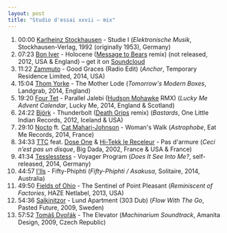 ```yaml
---
layout: post
title: "Studio d'essai xxvii – mix"
---
```


1. 00:00 [Karlheinz Stockhausen](http://musicbrainz.org/artist/fd09d776-ddfd-4558-afe7-814420d704ed) - Studie I (_Elektronische Musik_, Stockhausen-Verlag, 1992 (originally 1953), Germany)
1. 07:23 [Bon Iver](http://musicbrainz.org/artist/437a0e49-c6ae-42f6-a6c1-84f25ed366bc) - Holocene ([Message to Bears](http://musicbrainz.org/artist/f059895d-51e5-4690-85fd-dfb5b5910641) remix) (not released, 2012, USA & England) – get it on [Soundcloud](https://soundcloud.com/messagetobears/bon-iver-holocene-message-to)
1. 11:22 [Zammuto](http://musicbrainz.org/artist/78a4950e-9421-4a0a-9524-bd4efbe0047f) - Good Graces (Radio Edit) (_Anchor_, Temporary Residence Limited, 2014, USA)
1. 15:04 [Thom Yorke](http://musicbrainz.org/artist/8ed2e0b3-aa4c-4e13-bec3-dc7393ed4d6b) - The Mother Lode (_Tomorrow's Modern Boxes_, Landgrab, 2014, England)
1. 19:20 [Four Tet](http://musicbrainz.org/artist/3bcff06f-675a-451f-9075-99e8657047e8) - Parallel Jalebi ([Hudson Mohawke](http://musicbrainz.org/artist/3d403d44-36ce-465c-ad43-ae877e65adc4) RMX) (_Lucky Me Advent Calendar_, Lucky Me, 2014, England & Scotland)
1. 24:22 [Björk](http://musicbrainz.org/artist/87c5dedd-371d-4a53-9f7f-80522fb7f3cb) - Thunderbolt ([Death Grips](http://musicbrainz.org/artist/f9133036-ab3d-4e97-bd11-7a2c98ad148a) remix) (_Bastards_, One Little Indian Records, 2012, Iceland & USA)
1. 29:10 [Nocto](http://musicbrainz.org/artist/6fab3361-5727-4edd-b72b-aa2e0acf1a38) ft. [Cat Mahari-Johnson](http://musicbrainz.org/artist/050e9674-af24-4967-8088-59a6610a9f0d) - Woman's Walk (_Astrophobe_, Eat Me Records, 2014, France)
1. 34:33 [TTC](http://musicbrainz.org/artist/62bd8d93-5e1e-480f-8642-9c346e93ff11) feat. [Dose One](http://musicbrainz.org/artist/524bc397-a217-4605-94ce-08d5c584d294) & [Hi-Tekk le Receleur](http://musicbrainz.org/artist/b1a8690c-9621-41b7-b76a-369e1eab42cb) - Pas d'armure (_Ceci n’est pas un disque_, Big Dada, 2002, France & USA & France)
1. 41:34 [Tesslesstess](http://musicbrainz.org/artist/b3a7c641-279b-442f-a70a-eec1d65a7382) - Voyager Program (_Does It See Into Me?_, self-released, 2014, Germany)
1. 44:57 [I'lls](http://musicbrainz.org/artist/76963511-af79-4ead-bd10-5f8c236d0a2a) - Fifty-Phiphti (_Fifty-Phiphti / Asakusa_, Solitaire, 2014, Australia)
1. 49:50 [Fields of Ohio](http://musicbrainz.org/artist/99daf93f-86d3-4060-877a-c808a370f279) - The Sentinel of Point Pleasant (_Reminiscent of Factories_, HAZE Netlabel, 2013, USA)
1. 54:36 [Salkinitzor](http://musicbrainz.org/artist/decd5302-d0af-43f5-a22a-eaa7ed61fd56) - Lund Apartment \(303 Dub\) (_Flow With The Go_, Pasted Future, 2009, Sweden)
1. 57:52 [Tomáš Dvořák](http://musicbrainz.org/artist/d6d87219-24e7-4e72-b42a-a72cb82754b4) - The Elevator (_Machinarium Soundtrack_, Amanita Design, 2009, Czech Republic)